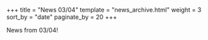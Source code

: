 +++
title = "News 03/04"
template = "news_archive.html"
weight = 3
sort_by = "date"
paginate_by = 20
+++

News from 03/04!

